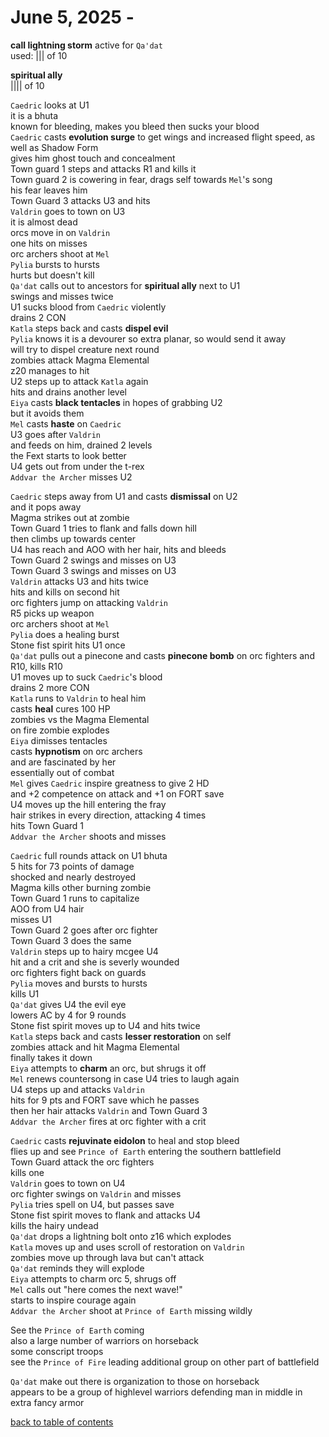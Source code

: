 # June 5, 2025 - 

**call lightning storm** active for `Qa'dat`  
used: |||  of 10  

**spiritual ally**  
|||| of 10  


`Caedric` looks at U1  
it is a bhuta  
known for bleeding, makes you bleed then sucks your blood  
`Caedric` casts **evolution surge** to get wings and increased flight speed, as well as Shadow Form  
gives him ghost touch and concealment  
Town guard 1 steps and attacks R1 and kills it  
Town guard 2 is cowering in fear, drags self towards `Mel`'s song  
his fear leaves him  
Town Guard 3 attacks U3 and hits  
`Valdrin` goes to town on U3  
it is almost dead  
orcs move in on `Valdrin`  
one hits on misses  
orc archers shoot at `Mel`  
`Pylia` bursts to hursts  
hurts but doesn't kill  
`Qa'dat` calls out to ancestors for **spiritual ally** next to U1  
swings and misses twice  
U1 sucks blood from `Caedric` violently  
drains 2 CON  
`Katla` steps back and casts **dispel evil**  
`Pylia` knows it is a devourer so extra planar, so would send it away  
will try to dispel creature next round  
zombies attack Magma Elemental    
z20 manages to hit  
U2 steps up to attack `Katla` again  
hits and drains another level  
`Eiya` casts **black tentacles** in hopes of grabbing U2  
but it avoids them  
`Mel` casts **haste** on `Caedric`  
U3 goes after `Valdrin`  
and feeds on him, drained 2 levels  
the Fext starts to look better  
U4 gets out from under the t-rex  
`Addvar the Archer` misses U2  

`Caedric` steps away from U1 and casts **dismissal** on U2  
and it pops away  
Magma strikes out at zombie  
Town Guard 1 tries to flank and falls down hill  
then climbs up towards center  
U4 has reach and AOO with her hair, hits and bleeds  
Town Guard 2 swings and misses on U3  
Town Guard 3 swings and misses on U3  
`Valdrin` attacks U3 and hits twice  
hits and kills on second hit  
orc fighters jump on attacking `Valdrin`  
R5 picks up weapon  
orc archers shoot at `Mel`  
`Pylia` does a healing burst  
Stone fist spirit hits U1 once  
`Qa'dat` pulls out a pinecone and casts **pinecone bomb** on orc fighters and R10, kills R10  
U1 moves up to suck `Caedric`'s blood  
drains 2 more CON  
`Katla` runs to `Valdrin` to heal him  
casts **heal** cures 100 HP  
zombies vs the Magma Elemental  
on fire zombie explodes  
`Eiya` dimisses tentacles  
casts **hypnotism** on orc archers  
and are fascinated by her  
essentially out of combat  
`Mel` gives `Caedric` inspire greatness to give 2 HD  
and +2 competence on attack and +1 on FORT save  
U4 moves up the hill entering the fray  
hair strikes in every direction, attacking 4 times   
hits Town Guard 1  
`Addvar the Archer` shoots and misses  

`Caedric` full rounds attack on U1 bhuta  
5 hits for 73 points of damage  
shocked and nearly destroyed  
Magma kills other burning zombie  
Town Guard 1 runs to capitalize  
AOO from U4 hair  
misses U1  
Town Guard 2 goes after orc fighter  
Town Guard 3 does the same  
`Valdrin` steps up to hairy mcgee U4  
hit and a crit and she is severly wounded  
orc fighters fight back on guards  
`Pylia` moves and bursts to hursts  
kills U1  
`Qa'dat` gives U4 the evil eye  
lowers AC by 4 for 9 rounds   
Stone fist spirit moves up to U4 and hits twice  
`Katla` steps back and casts **lesser restoration** on self  
zombies attack and hit Magma Elemental  
finally takes it down  
`Eiya` attempts to **charm** an orc, but shrugs it off  
`Mel` renews countersong in case U4 tries to laugh again  
U4 steps up and attacks `Valdrin`  
hits for 9 pts and FORT save which he passes  
then her hair attacks `Valdrin` and Town Guard 3  
`Addvar the Archer` fires at orc fighter with a crit  

`Caedric` casts **rejuvinate eidolon** to heal and stop bleed  
flies up and see `Prince of Earth` entering the southern battlefield  
Town Guard attack the orc fighters  
kills one  
`Valdrin` goes to town on U4  
orc fighter swings on `Valdrin` and misses  
`Pylia` tries spell on U4, but passes save  
Stone fist spirit moves to flank and attacks U4  
kills the hairy undead  
`Qa'dat` drops a lightning bolt onto z16 which explodes  
`Katla` moves up and uses scroll of restoration on `Valdrin`  
zombies move up through lava but can't attack  
`Qa'dat` reminds they will explode  
`Eiya` attempts to charm orc 5, shrugs off  
`Mel` calls out "here comes the next wave!"  
starts to inspire courage again  
`Addvar the Archer` shoot at `Prince of Earth` missing wildly  

See the `Prince of Earth` coming  
also a large number of warriors on horseback  
some conscript troops  
see the `Prince of Fire` leading additional group on other part of battlefield  

`Qa'dat` make out there is organization to those on horseback  
appears to be a group of highlevel warriors defending man in middle in extra fancy armor  

[back to table of contents](/sessions/README.md)
